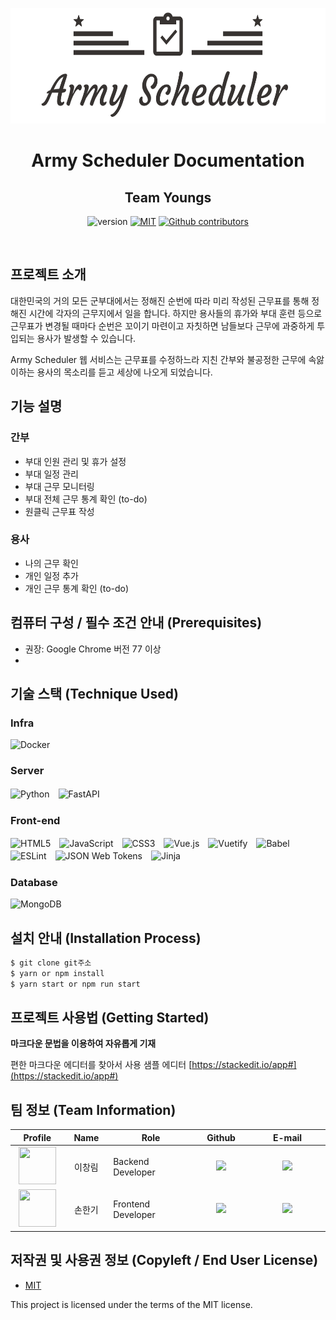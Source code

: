 
<p align="center">
    <img src="WEB(FE)/src/assets/img/armyscheduler_logo.png" alt="logo" width="600" height="185"/>
</p>

<h1 align="center">Army Scheduler Documentation</h1>
<h2 align="center">Team Youngs</h2>

<p align="center">
    <img src="https://img.shields.io/badge/version-v1.0.0-orange" alt="version"/>
    <a href="https://opensource.org/licenses/MIT"><img src="https://img.shields.io/badge/License-MIT-yellow.svg" alt="MIT"></a>
    <a href="https://github.com/osamhack2021/CLOUD_WEB_ArmyScheduler_Youngs/graphs/contributors"><img alt="Github contributors" src="https://img.shields.io/github/contributors/osamhack2021/CLOUD_WEB_ArmyScheduler_Youngs?color=success"></a>
</p>
<br/>

## 프로젝트 소개
대한민국의 거의 모든 군부대에서는 정해진 순번에 따라 미리 작성된 근무표를 통해 정해진 시간에 각자의 근무지에서 일을 합니다. 하지만 용사들의 휴가와 부대 훈련 등으로 근무표가 변경될 때마다 순번은 꼬이기 마련이고 자칫하면 남들보다 근무에 과중하게 투입되는 용사가 발생할 수 있습니다.

Army Scheduler 웹 서비스는 근무표를 수정하느라 지친 간부와 불공정한 근무에 속앓이하는 용사의 목소리를 듣고 세상에 나오게 되었습니다.

## 기능 설명
### 간부
- 부대 인원 관리 및 휴가 설정
- 부대 일정 관리
- 부대 근무 모니터링
- 부대 전체 근무 통계 확인 (to-do)
- 원클릭 근무표 작성
### 용사
- 나의 근무 확인
- 개인 일정 추가
- 개인 근무 통계 확인 (to-do)

## 컴퓨터 구성 / 필수 조건 안내 (Prerequisites)
 - 권장: Google Chrome 버전 77 이상
 - 

## 기술 스택 (Technique Used) 

### **Infra**
<img alt="Docker" src ="https://img.shields.io/badge/docker-2496ED.svg?&style=for-the-badge&logo=docker&logoColor=white"/>

### **Server**
<img alt="Python" src ="https://img.shields.io/badge/python-3776AB.svg?&style=for-the-badge&logo=python&logoColor=white"/>　<img alt="FastAPI" src ="https://img.shields.io/badge/fastapi-009688.svg?&style=for-the-badge&logo=fastapi&logoColor=white"/>

### **Front-end**
<img alt="HTML5" src ="https://img.shields.io/badge/html5-E34F26.svg?&style=for-the-badge&logo=html5&logoColor=white"/>　<img alt="JavaScript" src ="https://img.shields.io/badge/javascript-F7DF1E.svg?&style=for-the-badge&logo=javascript&logoColor=white"/>　<img alt="CSS3" src ="https://img.shields.io/badge/css3-1572B6.svg?&style=for-the-badge&logo=css3&logoColor=white"/>　<img alt="Vue.js" src ="https://img.shields.io/badge/vue.js-4FC08D.svg?&style=for-the-badge&logo=vue.js&logoColor=white"/>　<img alt="Vuetify" src ="https://img.shields.io/badge/vuetify-1867C0.svg?&style=for-the-badge&logo=vuetify&logoColor=white"/>　<img alt="Babel" src ="https://img.shields.io/badge/babel-F9DC3E.svg?&style=for-the-badge&logo=babel&logoColor=white"/>　<img alt="ESLint" src ="https://img.shields.io/badge/eslint-4B32C3.svg?&style=for-the-badge&logo=eslint&logoColor=white"/>　<img alt="JSON Web Tokens" src ="https://img.shields.io/badge/jwt-000000.svg?&style=for-the-badge&logo=jsonwebtokens&logoColor=white"/>　<img alt="Jinja" src ="https://img.shields.io/badge/jinja-B41717.svg?&style=for-the-badge&logo=jinja&logoColor=white"/>

### **Database**
<img alt="MongoDB" src ="https://img.shields.io/badge/mongodb-47A248.svg?&style=for-the-badge&logo=mongodb&logoColor=white"/>

## 설치 안내 (Installation Process)
```bash
$ git clone git주소
$ yarn or npm install
$ yarn start or npm run start
```

## 프로젝트 사용법 (Getting Started)
**마크다운 문법을 이용하여 자유롭게 기재**

편한 마크다운 에디터를 찾아서 사용
샘플 에디터 [https://stackedit.io/app#](https://stackedit.io/app#)
 

## 팀 정보 (Team Information)
<table width="900">
<thead>
    <tr>
        <th width="100" align="center">Profile</th>
        <th width="100" align="center">Name</th>
        <th width="250" align="center">Role</th>
        <th width="150" align="center">Github</th>
        <th width="300" align="center">E-mail</th>
    </tr> 
</thead>

<tbody>
    <tr>
        <td width="100" align="center"><img src="/image/PROFILE1.png" width="60" height="60"></td>
        <td width="100" align="center">이창림</td>
        <td width="250">Backend Developer</td>
        <td width="150" align="center">	
	        <a href="https://github.com/L1638">
	            <img src="https://img.shields.io/badge/L1638-655ced?style=social&logo=github"/>
	        </a>
        </td>
        <td width="300" align="center">
            <a href="mailto:lcr7324@gmail.com">
                <img src="https://img.shields.io/static/v1?label=&message=lcr7324@gmail.com&color=lightblue&style=flat-square&logo=gmail">
            </a>
        </td>
    </tr>
    <tr>
        <td width="100" align="center"><img src="/image/PROFILE1.png" width="60" height="60"></td>
        <td width="100" align="center">손한기</td>
        <td width="250">Frontend Developer</td>
        <td width="150" align="center">	
	        <a href="https://github.com/crisis513">
	            <img src="https://img.shields.io/badge/crisis513-655ced?style=social&logo=github"/>
	        </a>
        </td>
        <td width="300" align="center">
            <a href="mailto:crisis51526@gmail.com">
                <img src="https://img.shields.io/static/v1?label=&message=crisis51526@gmail.com&color=lightblue&style=flat-square&logo=gmail">
            </a>
        </td>
    </tr>
</tbody>
</table>

## 저작권 및 사용권 정보 (Copyleft / End User License)
 * [MIT](https://github.com/osamhack2021/CLOUD_WEB_ArmyScheduler_Youngs/blob/master/license.md)

This project is licensed under the terms of the MIT license.
